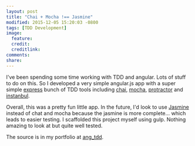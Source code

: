 ```yaml
---
layout: post
title: "Chai + Mocha !== Jasmine"
modified: 2015-12-05 15:20:03 -0800
tags: [TDD Development]
image:
  feature: 
  credit: 
  creditlink: 
comments: 
share: 
---
```

I've been spending some time working with TDD and angular. Lots of stuff to do on this. So I developed a very simple angular.js app with a super simple [express](http://expressjs.com/en/)  bunch of TDD tools including [chai](http://chaijs.com/), [mocha](https://mochajs.org/), [protractor](https://angular.github.io/protractor/#/) and [instanbul](https://gotwarlost.github.io/istanbul/).

Overall, this was a pretty fun little app. In the future, I'd look to use [Jasmine](http://jasmine.github.io/) instead of chat and mocha because the jasmine is more complete... which leads to easier testing. I scaffolded this project myself using gulp. Nothing amazing to look at but quite well tested.

The source is in my portfolio at [ang_tdd](https://github.com/ricmclaughlin/ang_tdd).